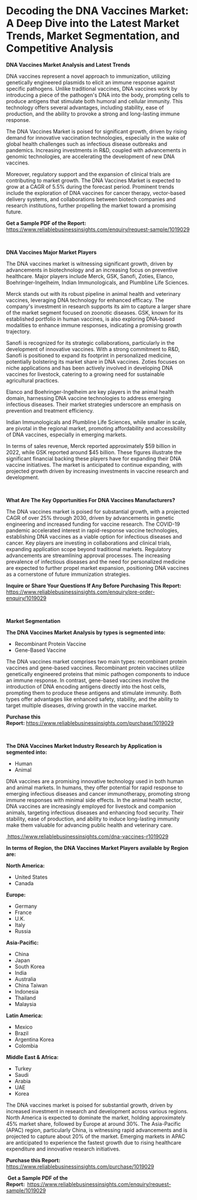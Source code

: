 <p><h1>Decoding the DNA Vaccines Market: A Deep Dive into the Latest Market Trends, Market Segmentation, and Competitive Analysis</h1></p><p><strong>DNA Vaccines Market Analysis and Latest Trends</strong></p>
<p><p>DNA vaccines represent a novel approach to immunization, utilizing genetically engineered plasmids to elicit an immune response against specific pathogens. Unlike traditional vaccines, DNA vaccines work by introducing a piece of the pathogen's DNA into the body, prompting cells to produce antigens that stimulate both humoral and cellular immunity. This technology offers several advantages, including stability, ease of production, and the ability to provoke a strong and long-lasting immune response.</p><p>The DNA Vaccines Market is poised for significant growth, driven by rising demand for innovative vaccination technologies, especially in the wake of global health challenges such as infectious disease outbreaks and pandemics. Increasing investments in R&D, coupled with advancements in genomic technologies, are accelerating the development of new DNA vaccines. </p><p>Moreover, regulatory support and the expansion of clinical trials are contributing to market growth. The DNA Vaccines Market is expected to grow at a CAGR of 5.5% during the forecast period. Prominent trends include the exploration of DNA vaccines for cancer therapy, vector-based delivery systems, and collaborations between biotech companies and research institutions, further propelling the market toward a promising future.</p></p>
<p><strong>Get a Sample PDF of the Report:&nbsp;</strong> <a href="https://www.reliablebusinessinsights.com/enquiry/request-sample/1019029?utm_campaign=2306&utm_medium=2&utm_source=Github&utm_content=ia&utm_term=19042025&utm_id=dna-vaccines">https://www.reliablebusinessinsights.com/enquiry/request-sample/1019029</a></p>
<p>&nbsp;</p>
<p><strong>DNA Vaccines Major Market Players</strong></p>
<p><p>The DNA vaccines market is witnessing significant growth, driven by advancements in biotechnology and an increasing focus on preventive healthcare. Major players include Merck, GSK, Sanofi, Zoties, Elanco, Boehringer-Ingelheim, Indian Immunologicals, and Plumbline Life Sciences.</p><p>Merck stands out with its robust pipeline in animal health and veterinary vaccines, leveraging DNA technology for enhanced efficacy. The company's investment in research supports its aim to capture a larger share of the market segment focused on zoonotic diseases. GSK, known for its established portfolio in human vaccines, is also exploring DNA-based modalities to enhance immune responses, indicating a promising growth trajectory.</p><p>Sanofi is recognized for its strategic collaborations, particularly in the development of innovative vaccines. With a strong commitment to R&D, Sanofi is positioned to expand its footprint in personalized medicine, potentially bolstering its market share in DNA vaccines. Zoties focuses on niche applications and has been actively involved in developing DNA vaccines for livestock, catering to a growing need for sustainable agricultural practices.</p><p>Elanco and Boehringer-Ingelheim are key players in the animal health domain, harnessing DNA vaccine technologies to address emerging infectious diseases. Their market strategies underscore an emphasis on prevention and treatment efficiency.</p><p>Indian Immunologicals and Plumbline Life Sciences, while smaller in scale, are pivotal in the regional market, promoting affordability and accessibility of DNA vaccines, especially in emerging markets. </p><p>In terms of sales revenue, Merck reported approximately $59 billion in 2022, while GSK reported around $45 billion. These figures illustrate the significant financial backing these players have for expanding their DNA vaccine initiatives. The market is anticipated to continue expanding, with projected growth driven by increasing investments in vaccine research and development.</p></p>
<p>&nbsp;</p>
<p><strong>What Are The Key Opportunities For DNA Vaccines Manufacturers?</strong></p>
<p><p>The DNA vaccines market is poised for substantial growth, with a projected CAGR of over 25% through 2030, driven by advancements in genetic engineering and increased funding for vaccine research. The COVID-19 pandemic accelerated interest in rapid-response vaccine technologies, establishing DNA vaccines as a viable option for infectious diseases and cancer. Key players are investing in collaborations and clinical trials, expanding application scope beyond traditional markets. Regulatory advancements are streamlining approval processes. The increasing prevalence of infectious diseases and the need for personalized medicine are expected to further propel market expansion, positioning DNA vaccines as a cornerstone of future immunization strategies.</p></p>
<p><strong>Inquire or Share Your Questions If Any Before Purchasing This Report:</strong> <a href="https://www.reliablebusinessinsights.com/enquiry/pre-order-enquiry/1019029?utm_campaign=2306&utm_medium=2&utm_source=Github&utm_content=ia&utm_term=19042025&utm_id=dna-vaccines">https://www.reliablebusinessinsights.com/enquiry/pre-order-enquiry/1019029</a></p>
<p>&nbsp;</p>
<p><strong>Market Segmentation</strong></p>
<p><strong>The DNA Vaccines Market Analysis by types is segmented into:</strong></p>
<p><ul><li>Recombinant Protein Vaccine</li><li>Gene-Based Vaccine</li></ul></p>
<p><p>The DNA vaccines market comprises two main types: recombinant protein vaccines and gene-based vaccines. Recombinant protein vaccines utilize genetically engineered proteins that mimic pathogen components to induce an immune response. In contrast, gene-based vaccines involve the introduction of DNA encoding antigens directly into the host cells, prompting them to produce these antigens and stimulate immunity. Both types offer advantages like enhanced safety, stability, and the ability to target multiple diseases, driving growth in the vaccine market.</p></p>
<p><strong>Purchase this Report:&nbsp;</strong><a href="https://www.reliablebusinessinsights.com/purchase/1019029?utm_campaign=2306&utm_medium=2&utm_source=Github&utm_content=ia&utm_term=19042025&utm_id=dna-vaccines">https://www.reliablebusinessinsights.com/purchase/1019029</a></p>
<p>&nbsp;</p>
<p><strong>The DNA Vaccines Market Industry Research by Application is segmented into:</strong></p>
<p><ul><li>Human</li><li>Animal</li></ul></p>
<p><p>DNA vaccines are a promising innovative technology used in both human and animal markets. In humans, they offer potential for rapid response to emerging infectious diseases and cancer immunotherapy, promoting strong immune responses with minimal side effects. In the animal health sector, DNA vaccines are increasingly employed for livestock and companion animals, targeting infectious diseases and enhancing food security. Their stability, ease of production, and ability to induce long-lasting immunity make them valuable for advancing public health and veterinary care.</p></p>
<p><a href="https://www.reliablebusinessinsights.com/dna-vaccines-r1019029?utm_campaign=2306&utm_medium=2&utm_source=Github&utm_content=ia&utm_term=19042025&utm_id=dna-vaccines">&nbsp;https://www.reliablebusinessinsights.com/dna-vaccines-r1019029</a></p>
<p><strong>In terms of Region, the DNA Vaccines Market Players available by Region are:</strong></p>
<p>
    <p> <strong> North America: </strong>
        <ul>
            <li>United States</li>
            <li>Canada</li>
        </ul>
        </p> 
    <p> <strong> Europe: </strong>
        <ul>
            <li>Germany</li>
            <li>France</li>
            <li>U.K.</li>
            <li>Italy</li>
            <li>Russia</li>
        </ul>
        </p> 
    <p> <strong> Asia-Pacific: </strong>
        <ul>
            <li>China</li>
            <li>Japan</li>
            <li>South Korea</li>
            <li>India</li>
            <li>Australia</li>
            <li>China Taiwan</li>
            <li>Indonesia</li>
            <li>Thailand</li>
            <li>Malaysia</li>
        </ul>
        </p> 
    <p> <strong> Latin America: </strong>
        <ul>
            <li>Mexico</li>
            <li>Brazil</li>
            <li>Argentina Korea</li>
            <li>Colombia</li>
        </ul>
        </p> 
    <p> <strong> Middle East & Africa: </strong>
        <ul>
            <li>Turkey</li>
            <li>Saudi</li>
            <li>Arabia</li>
            <li>UAE</li>
            <li>Korea</li>
        </ul>
    </p>
    </p>
<p><p>The DNA vaccines market is poised for substantial growth, driven by increased investment in research and development across various regions. North America is expected to dominate the market, holding approximately 45% market share, followed by Europe at around 30%. The Asia-Pacific (APAC) region, particularly China, is witnessing rapid advancements and is projected to capture about 20% of the market. Emerging markets in APAC are anticipated to experience the fastest growth due to rising healthcare expenditure and innovative research initiatives.</p></p>
<p><strong>Purchase this Report: </strong><a href="https://www.reliablebusinessinsights.com/purchase/1019029?utm_campaign=2306&utm_medium=2&utm_source=Github&utm_content=ia&utm_term=19042025&utm_id=dna-vaccines">https://www.reliablebusinessinsights.com/purchase/1019029</a></p>
<p>&nbsp;<strong>Get a Sample PDF of the Report:&nbsp;&nbsp;</strong><a href="https://www.reliablebusinessinsights.com/enquiry/request-sample/1019029?utm_campaign=2306&utm_medium=2&utm_source=Github&utm_content=ia&utm_term=19042025&utm_id=dna-vaccines">https://www.reliablebusinessinsights.com/enquiry/request-sample/1019029</a></p>
<p><strong></strong></p>
<p><p></p><p></p><p></p></p>